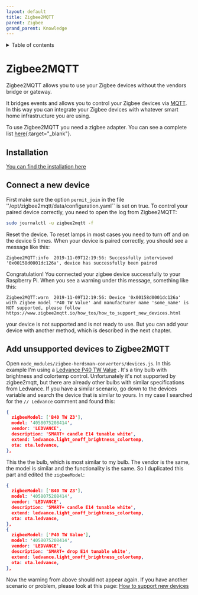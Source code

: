 ```yaml
---
layout: default
title: Zigbee2MQTT
parent: Zigbee
grand_parent: Knowledge
---
```


<details close markdown="block">
  <summary>
    Table of contents
  </summary>
  {: .text-delta }
1. TOC
{:toc}
</details>

# Zigbee2MQTT

Zigbee2MQTT allows you to use your Zigbee devices without the vendors bridge or gateway.

It bridges events and allows you to control your Zigbee devices via [MQTT](/pages/knowledge/mqtt.html). 
In this way you can integrate your Zigbee devices with whatever smart home infrastructure you are using.

To use Zigbee2MQTT you need a zigbee adapter. You can see a complete list
[here](https://www.zigbee2mqtt.io/information/supported_adapters.html){:target="_blank"}.

## Installation
[You can find the installation here](/pages/startup/setup-software.html#6-install-zigbee2mqtt)

## Connect a new device
First make sure the option ``permit_join`` in the file ''/opt/zigbee2mqtt/data/configuration.yaml`` is set on true.
To control your paired device correctly, you need to open the log from Zigbee2MQTT:
```bash
sudo journalctl -u zigbee2mqtt -f
``` 
Reset the device. To reset lamps in most cases you need to turn off and on the device 5 times.
When your device is paired correctly, you should see a message like this: 
```
Zigbee2MQTT:info  2019-11-09T12:19:56: Successfully interviewed '0x00158d0001dc126a', device has successfully been paired
```
Congratulation! You connected your zigbee device successfully to your Raspberry Pi.
When you see a warning under this message, something like this:
```
Zigbee2MQTT:warn  2019-11-09T12:19:56: Device '0x00158d0001dc126a' with Zigbee model 'P40 TW Value' and manufacturer name 'some_name' is NOT supported, please follow https://www.zigbee2mqtt.io/how_tos/how_to_support_new_devices.html
```
your device is not supported and is not ready to use.
But you can add your device with another method, which is described in the next chapter.

## Add unsupported devices to Zigbee2MQTT
Open ``node_modules/zigbee-herdsman-converters/devices.js``. In this example I'm using a 
[Ledvance P40 TW Value](https://www.amazon.de/Technologie-E14-Lichtfarbe-2700-6500K-Gl%C3%BChlampen/dp/B08KY9Z8JC/ref=cm_cr_arp_d_product_top?ie=UTF8)
. It's a tiny bulb with brightness and colortemp control. Unfortunately it's not supported by zigbee2mqtt, 
but there are already other bulbs with similar specifications from Ledvance. If you have a similar scenario, 
go down to the devices variable and search the device that is similar to yours.
In my case I searched for the ``// Ledvance`` comment and found this:
```json
{
  zigbeeModel: ['B40 TW Z3'], 
  model: '4058075208414',
  vendor: 'LEDVANCE',
  description: 'SMART+ candle E14 tunable white',
  extend: ledvance.light_onoff_brightness_colortemp, 
  ota: ota.ledvance,
},   
```
This the the bulb, which is most similar to my bulb. The vendor is the same, the model is similar and the functionality 
is the same. So I duplicated this part and edited the ``zigbeeModel``:
```json
{
  zigbeeModel: ['B40 TW Z3'], 
  model: '4058075208414',
  vendor: 'LEDVANCE',
  description: 'SMART+ candle E14 tunable white',
  extend: ledvance.light_onoff_brightness_colortemp, 
  ota: ota.ledvance,
},  
{
  zigbeeModel: ['P40 TW Value'],
  model: '4058075208414',
  vendor: 'LEDVANCE',
  description: 'SMART+ drop E14 tunable white', 
  extend: ledvance.light_onoff_brightness_colortemp,
  ota: ota.ledvance, 
},
```
Now the warning from above should not appear again.
If you have another scenario or problem, please look at this page: [How to support new devices](https://www.zigbee2mqtt.io/how_tos/how_to_support_new_devices.html)
